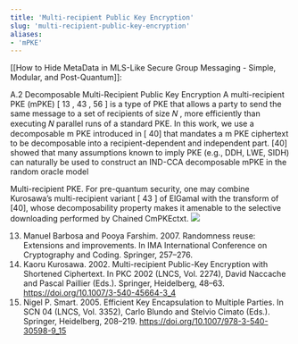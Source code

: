 ```yaml
---
title: 'Multi-recipient Public Key Encryption'
slug: 'multi-recipient-public-key-encryption'
aliases:
- 'mPKE'
---
```


[[How to Hide MetaData in MLS-Like Secure Group Messaging - Simple, Modular, and Post-Quantum]]:

A.2 Decomposable Multi-Recipient Public Key Encryption A multi-recipient PKE (mPKE) [ 13 , 43 , 56 ] is a type of PKE that allows a party to send the same message to a set of recipients of size 𝑁 , more efficiently than executing 𝑁 parallel runs of a standard PKE. In this work, we use a decomposable m PKE introduced in [ 40] that mandates a m PKE ciphertext to be decomposable into a recipient-dependent and independent part. [40] showed that many assumptions known to imply PKE (e.g., DDH, LWE, SIDH) can naturally be used to construct an IND-CCA decomposable mPKE in the random oracle model

Multi-recipient PKE. For pre-quantum security, one may combine Kurosawa’s multi-recipient variant [ 43 ] of ElGamal with the transform of [40], whose decomposability property makes it amenable to the selective downloading performed by Chained CmPKEctxt.
![](https://static.meri.garden/00194041b75cac1152ee36646e714fc8.png)

13. Manuel Barbosa and Pooya Farshim. 2007. Randomness reuse: Extensions and improvements. In IMA International Conference on Cryptography and Coding. Springer, 257–276. 
43. Kaoru Kurosawa. 2002. Multi-recipient Public-Key Encryption with Shortened Ciphertext. In PKC 2002 (LNCS, Vol. 2274), David Naccache and Pascal Paillier (Eds.). Springer, Heidelberg, 48–63. https://doi.org/10.1007/3-540-45664-3_4 
56. Nigel P. Smart. 2005. Efficient Key Encapsulation to Multiple Parties. In SCN 04 (LNCS, Vol. 3352), Carlo Blundo and Stelvio Cimato (Eds.). Springer, Heidelberg, 208–219. https://doi.org/10.1007/978-3-540-30598-9_15